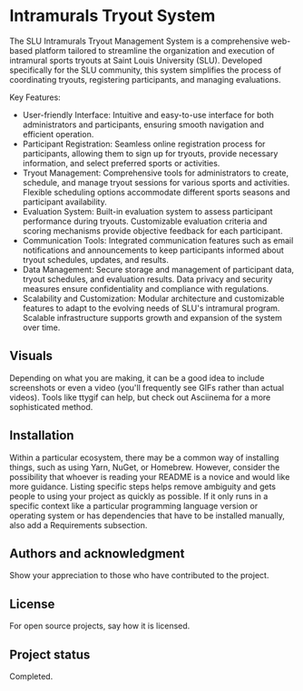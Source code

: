 # Intramurals Tryout System
The SLU Intramurals Tryout Management System is a comprehensive web-based platform tailored to streamline the organization and execution of intramural sports tryouts at Saint Louis University (SLU). Developed specifically for the SLU community, this system simplifies the process of coordinating tryouts, registering participants, and managing evaluations.

Key Features:

- User-friendly Interface: Intuitive and easy-to-use interface for both administrators and participants, ensuring smooth navigation and efficient operation.
- Participant Registration: Seamless online registration process for participants, allowing them to sign up for tryouts, provide necessary information, and select preferred sports or activities.
- Tryout Management: Comprehensive tools for administrators to create, schedule, and manage tryout sessions for various sports and activities. Flexible scheduling options accommodate different sports seasons and participant availability.
- Evaluation System: Built-in evaluation system to assess participant performance during tryouts. Customizable evaluation criteria and scoring mechanisms provide objective feedback for each participant.
- Communication Tools: Integrated communication features such as email notifications and announcements to keep participants informed about tryout schedules, updates, and results.
- Data Management: Secure storage and management of participant data, tryout schedules, and evaluation results. Data privacy and security measures ensure confidentiality and compliance with regulations.
- Scalability and Customization: Modular architecture and customizable features to adapt to the evolving needs of SLU's intramural program. Scalable infrastructure supports growth and expansion of the system over time.

## Visuals
Depending on what you are making, it can be a good idea to include screenshots or even a video (you'll frequently see GIFs rather than actual videos). Tools like ttygif can help, but check out Asciinema for a more sophisticated method.

## Installation
Within a particular ecosystem, there may be a common way of installing things, such as using Yarn, NuGet, or Homebrew. However, consider the possibility that whoever is reading your README is a novice and would like more guidance. Listing specific steps helps remove ambiguity and gets people to using your project as quickly as possible. If it only runs in a specific context like a particular programming language version or operating system or has dependencies that have to be installed manually, also add a Requirements subsection.

## Authors and acknowledgment
Show your appreciation to those who have contributed to the project.

## License
For open source projects, say how it is licensed.

## Project status
Completed.
